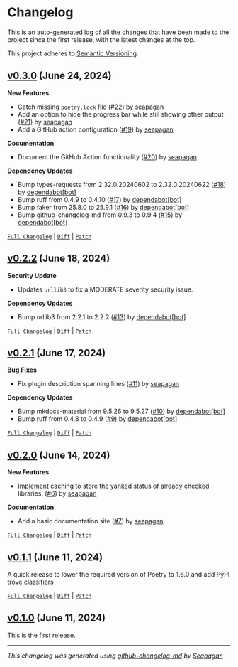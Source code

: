 # Changelog

This is an auto-generated log of all the changes that have been made to the
project since the first release, with the latest changes at the top.

This project adheres to [Semantic Versioning](https://semver.org/spec/v2.0.0.html).


## [v0.3.0](https://github.com/seapagan/poetry-plugin-check-yanked/releases/tag/v0.3.0) (June 24, 2024)

**New Features**

- Catch missing `poetry.lock` file ([#22](https://github.com/seapagan/poetry-plugin-check-yanked/pull/22)) by [seapagan](https://github.com/seapagan)
- Add an option to hide the progress bar while still showing other output ([#21](https://github.com/seapagan/poetry-plugin-check-yanked/pull/21)) by [seapagan](https://github.com/seapagan)
- Add a GitHub action configuration ([#19](https://github.com/seapagan/poetry-plugin-check-yanked/pull/19)) by [seapagan](https://github.com/seapagan)

**Documentation**

- Document the GitHub Action functionality ([#20](https://github.com/seapagan/poetry-plugin-check-yanked/pull/20)) by [seapagan](https://github.com/seapagan)

**Dependency Updates**

- Bump types-requests from 2.32.0.20240602 to 2.32.0.20240622 ([#18](https://github.com/seapagan/poetry-plugin-check-yanked/pull/18)) by [dependabot[bot]](https://github.com/apps/dependabot)
- Bump ruff from 0.4.9 to 0.4.10 ([#17](https://github.com/seapagan/poetry-plugin-check-yanked/pull/17)) by [dependabot[bot]](https://github.com/apps/dependabot)
- Bump faker from 25.8.0 to 25.9.1 ([#16](https://github.com/seapagan/poetry-plugin-check-yanked/pull/16)) by [dependabot[bot]](https://github.com/apps/dependabot)
- Bump github-changelog-md from 0.9.3 to 0.9.4 ([#15](https://github.com/seapagan/poetry-plugin-check-yanked/pull/15)) by [dependabot[bot]](https://github.com/apps/dependabot)

[`Full Changelog`](https://github.com/seapagan/poetry-plugin-check-yanked/compare/v0.2.2...v0.3.0) | [`Diff`](https://github.com/seapagan/poetry-plugin-check-yanked/compare/v0.2.2...v0.3.0.diff) | [`Patch`](https://github.com/seapagan/poetry-plugin-check-yanked/compare/v0.2.2...v0.3.0.patch)

## [v0.2.2](https://github.com/seapagan/poetry-plugin-check-yanked/releases/tag/v0.2.2) (June 18, 2024)


**Security Update**

- Updates `urllib3` to fix a MODERATE severity security issue.


**Dependency Updates**

- Bump urllib3 from 2.2.1 to 2.2.2 ([#13](https://github.com/seapagan/poetry-plugin-check-yanked/pull/13)) by [dependabot[bot]](https://github.com/apps/dependabot)

[`Full Changelog`](https://github.com/seapagan/poetry-plugin-check-yanked/compare/v0.2.1...v0.2.2) | [`Diff`](https://github.com/seapagan/poetry-plugin-check-yanked/compare/v0.2.1...v0.2.2.diff) | [`Patch`](https://github.com/seapagan/poetry-plugin-check-yanked/compare/v0.2.1...v0.2.2.patch)

## [v0.2.1](https://github.com/seapagan/poetry-plugin-check-yanked/releases/tag/v0.2.1) (June 17, 2024)

**Bug Fixes**

- Fix plugin description spanning lines ([#11](https://github.com/seapagan/poetry-plugin-check-yanked/pull/11)) by [seapagan](https://github.com/seapagan)

**Dependency Updates**

- Bump mkdocs-material from 9.5.26 to 9.5.27 ([#10](https://github.com/seapagan/poetry-plugin-check-yanked/pull/10)) by [dependabot[bot]](https://github.com/apps/dependabot)
- Bump ruff from 0.4.8 to 0.4.9 ([#9](https://github.com/seapagan/poetry-plugin-check-yanked/pull/9)) by [dependabot[bot]](https://github.com/apps/dependabot)

[`Full Changelog`](https://github.com/seapagan/poetry-plugin-check-yanked/compare/v0.2.0...v0.2.1) | [`Diff`](https://github.com/seapagan/poetry-plugin-check-yanked/compare/v0.2.0...v0.2.1.diff) | [`Patch`](https://github.com/seapagan/poetry-plugin-check-yanked/compare/v0.2.0...v0.2.1.patch)

## [v0.2.0](https://github.com/seapagan/poetry-plugin-check-yanked/releases/tag/v0.2.0) (June 14, 2024)

**New Features**

- Implement caching to store the yanked status of already checked libraries. ([#6](https://github.com/seapagan/poetry-plugin-check-yanked/pull/6)) by [seapagan](https://github.com/seapagan)

**Documentation**

- Add a basic documentation site ([#7](https://github.com/seapagan/poetry-plugin-check-yanked/pull/7)) by [seapagan](https://github.com/seapagan)

[`Full Changelog`](https://github.com/seapagan/poetry-plugin-check-yanked/compare/v0.1.1...v0.2.0) | [`Diff`](https://github.com/seapagan/poetry-plugin-check-yanked/compare/v0.1.1...v0.2.0.diff) | [`Patch`](https://github.com/seapagan/poetry-plugin-check-yanked/compare/v0.1.1...v0.2.0.patch)

## [v0.1.1](https://github.com/seapagan/poetry-plugin-check-yanked/releases/tag/v0.1.1) (June 11, 2024)

A quick release to lower the required version of Poetry to 1.6.0 and add PyPI trove classifiers
[`Full Changelog`](https://github.com/seapagan/poetry-plugin-check-yanked/compare/v0.1.0...v0.1.1) | [`Diff`](https://github.com/seapagan/poetry-plugin-check-yanked/compare/v0.1.0...v0.1.1.diff) | [`Patch`](https://github.com/seapagan/poetry-plugin-check-yanked/compare/v0.1.0...v0.1.1.patch)

## [v0.1.0](https://github.com/seapagan/poetry-plugin-check-yanked/releases/tag/v0.1.0) (June 11, 2024)

This is the first release.

---
*This changelog was generated using [github-changelog-md](http://changelog.seapagan.net/) by [Seapagan](https://github.com/seapagan)*

